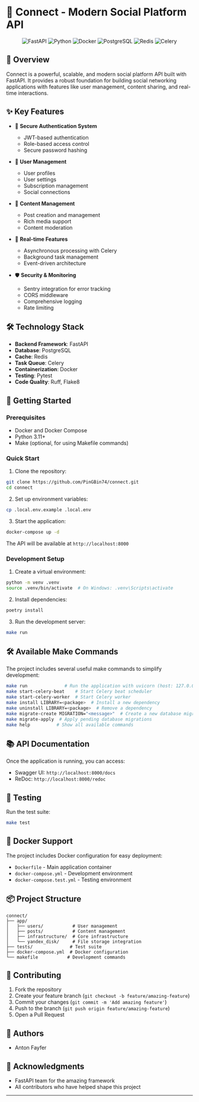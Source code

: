 # 🚀 Connect - Modern Social Platform API

<div align="center">

![FastAPI](https://img.shields.io/badge/FastAPI-009688?style=for-the-badge&logo=fastapi&logoColor=white)
![Python](https://img.shields.io/badge/Python-3.11+-blue?style=for-the-badge&logo=python&logoColor=white)
![Docker](https://img.shields.io/badge/Docker-2496ED?style=for-the-badge&logo=docker&logoColor=white)
![PostgreSQL](https://img.shields.io/badge/PostgreSQL-316192?style=for-the-badge&logo=postgresql&logoColor=white)
![Redis](https://img.shields.io/badge/Redis-DC382D?style=for-the-badge&logo=redis&logoColor=white)
![Celery](https://img.shields.io/badge/Celery-37814A?style=for-the-badge&logo=celery&logoColor=white)

</div>

## 🌟 Overview

Connect is a powerful, scalable, and modern social platform API built with FastAPI. It provides a robust foundation for building social networking applications with features like user management, content sharing, and real-time interactions.

## ✨ Key Features

- 🔐 **Secure Authentication System**
  - JWT-based authentication
  - Role-based access control
  - Secure password hashing

- 👥 **User Management**
  - User profiles
  - User settings
  - Subscription management
  - Social connections

- 📝 **Content Management**
  - Post creation and management
  - Rich media support
  - Content moderation

- 🔄 **Real-time Features**
  - Asynchronous processing with Celery
  - Background task management
  - Event-driven architecture

- 🛡️ **Security & Monitoring**
  - Sentry integration for error tracking
  - CORS middleware
  - Comprehensive logging
  - Rate limiting

## 🛠️ Technology Stack

- **Backend Framework**: FastAPI
- **Database**: PostgreSQL
- **Cache**: Redis
- **Task Queue**: Celery
- **Containerization**: Docker
- **Testing**: Pytest
- **Code Quality**: Ruff, Flake8

## 🚀 Getting Started

### Prerequisites

- Docker and Docker Compose
- Python 3.11+
- Make (optional, for using Makefile commands)

### Quick Start

1. Clone the repository:
```bash
git clone https://github.com/PinGBin74/connect.git
cd connect
```

2. Set up environment variables:
```bash
cp .local.env.example .local.env
```

3. Start the application:
```bash
docker-compose up -d
```

The API will be available at `http://localhost:8000`

### Development Setup

1. Create a virtual environment:
```bash
python -m venv .venv
source .venv/bin/activate  # On Windows: .venv\Scripts\activate
```

2. Install dependencies:
```bash
poetry install 
```

3. Run the development server:
```bash
make run
```

## 🛠️ Available Make Commands

The project includes several useful make commands to simplify development:

```bash
make run              # Run the application with uvicorn (host: 127.0.0.1, port: 8080)
make start-celery-beat    # Start Celery beat scheduler
make start-celery-worker  # Start Celery worker
make install LIBRARY=<package>  # Install a new dependency
make uninstall LIBRARY=<package>  # Remove a dependency
make migrate-create MIGRATION="<message>"  # Create a new database migration
make migrate-apply  # Apply pending database migrations
make help          # Show all available commands
```

## 📚 API Documentation

Once the application is running, you can access:
- Swagger UI: `http://localhost:8000/docs`
- ReDoc: `http://localhost:8000/redoc`

## 🧪 Testing

Run the test suite:
```bash
make test
```

## 🐳 Docker Support

The project includes Docker configuration for easy deployment:

- `Dockerfile` - Main application container
- `docker-compose.yml` - Development environment
- `docker-compose.test.yml` - Testing environment

## 📦 Project Structure

```
connect/
├── app/
│   ├── users/           # User management
│   ├── posts/           # Content management
│   ├── infrastructure/  # Core infrastructure
│   └── yandex_disk/     # File storage integration
├── tests/              # Test suite
├── docker-compose.yml  # Docker configuration
└── makefile           # Development commands
```

## 🤝 Contributing

1. Fork the repository
2. Create your feature branch (`git checkout -b feature/amazing-feature`)
3. Commit your changes (`git commit -m 'Add amazing feature'`)
4. Push to the branch (`git push origin feature/amazing-feature`)
5. Open a Pull Request

## 👥 Authors

- Anton Fayfer

## 🙏 Acknowledgments

- FastAPI team for the amazing framework
- All contributors who have helped shape this project

---
